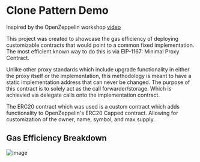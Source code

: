 # Clone Pattern Demo

Inspired by the OpenZeppelin workshop [video](https://www.youtube.com/watch?v=3Mw-pMmJ7TA)

This project was created to showcase the gas efficiency of deploying customizable contracts that would point to a common fixed implementation. The most efficient known way to do this is via EIP-1167: Minimal Proxy Contract.

Unlike other proxy standards which include upgrade functionality in either the proxy itself or the implementation, this methodology is meant to have a static implementation address that can never be changed. The purpose of this contract is to solely act as the call forwarder/storage. Which is achievied via delegate calls onto the implementation contract.

The ERC20 contract which was used is a custom contract which adds functionality to OpenZeppelin's ERC20 Capped contract. Allowing for customization of the owner, name, symbol, and max supply.

## Gas Efficiency Breakdown
![image](https://user-images.githubusercontent.com/106453938/209762935-00014bdb-b696-4d56-a71b-23142070e7e4.png)
